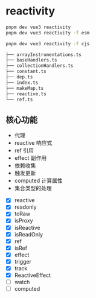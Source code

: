# reactivity

```sh
pnpm dev vue3 reactivity
pnpm dev vue3 reactivity -f esm

pnpm dev vue3 reactivity -f cjs
```

```txt
├── arrayInstrumentations.ts
├── baseHandlers.ts
├── collectionHandlers.ts
├── constant.ts
├── dep.ts
├── index.ts
├── makeMap.ts
├── reactive.ts
└── ref.ts
```

## 核心功能

- 代理
- reactive 响应式
- ref 引用
- effect 副作用
- 依赖收集
- 触发更新
- computed 计算属性
- 集合类型的处理

- [x] reactive
- [x] readonly
- [x] toRaw
- [x] isProxy
- [x] isReactive
- [x] isReadOnly
- [x] ref
- [x] isRef
- [x] effect
- [x] trigger
- [x] track
- [x] ReactiveEffect
- [ ] watch
- [ ] computed

